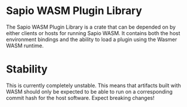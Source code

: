 # Sapio WASM Plugin Library

The Sapio WASM Plugin Library is a crate that can be depended on by either
clients or hosts for running Sapio WASM. It contains both the host
environment bindings and the ability to load a plugin using the Wasmer WASM
runtime.

# Stability
This is currently completely unstable. This means that artifacts built with
WASM should only be expected to be able to run on a corresponding commit hash
for the host software. Expect breaking changes!